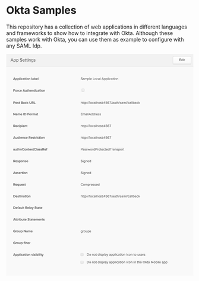 Okta Samples
============

This repository has a collection of web applications in different
languages and frameworks to show how to integrate with Okta. Although
these samples work with Okta, you can use them as example to configure
with any SAML Idp.

![alt text](okta-server-setup.png?raw=true "Okta Server Setup")